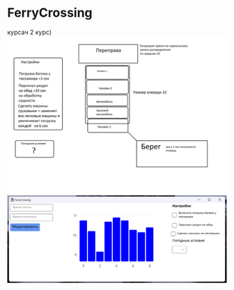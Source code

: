 ﻿# FerryCrossing
 курсач 2 курс)
  ![Screenshot](FerryCrossing/схема.jpg)
 ![Screenshot](FerryCrossing/ПримерРаботы.png)
 
 
